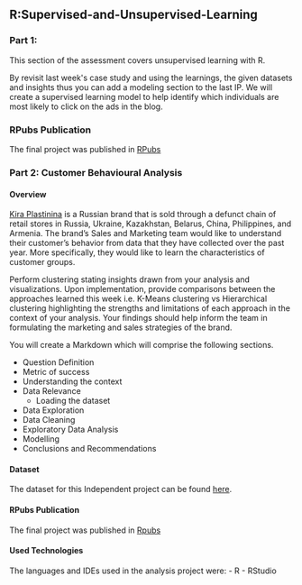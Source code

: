## R:Supervised-and-Unsupervised-Learning
### Part 1:
This section of the assessment covers unsupervised learning with R.

By revisit last week's case study and using the learnings, the given datasets and insights thus you can add a modeling section to the last IP. We will create a supervised learning model to help identify which individuals are most likely to click on the ads in the blog.

### RPubs Publication
The final project was published in [RPubs](https://rpubs.com/Binti_Kadzo/910110)

### Part 2: Customer Behavioural Analysis
#### Overview
[Kira Plastinina](https://kiraplastinina.ru/) is a Russian brand that is sold through a defunct chain of retail stores in Russia, Ukraine, Kazakhstan, Belarus, China, Philippines, and Armenia. The brand’s Sales and Marketing team would like to understand their customer’s behavior from data that they have collected over the past year. More specifically, they would like to learn the characteristics of customer groups.

Perform clustering stating insights drawn from your analysis and visualizations. Upon implementation, provide comparisons between the approaches learned this week i.e. K-Means clustering vs Hierarchical clustering highlighting the strengths and limitations of each approach in the context of your analysis. Your findings should help inform the team in formulating the marketing and sales strategies of the brand.

You will create a Markdown which will comprise the following sections.
- Question Definition
- Metric of success
- Understanding the context
- Data Relevance
    - Loading the dataset
- Data Exploration
- Data Cleaning
- Exploratory Data Analysis
- Modelling
- Conclusions and Recommendations 

#### Dataset
The dataset for this Independent project can be found [here](http://bit.ly/EcommerceCustomersDataset).

#### RPubs Publication
The final project was published in [Rpubs](https://rpubs.com/Binti_Kadzo/911113)

#### Used Technologies
The languages and IDEs used in the analysis project were:
      - R
      - RStudio
